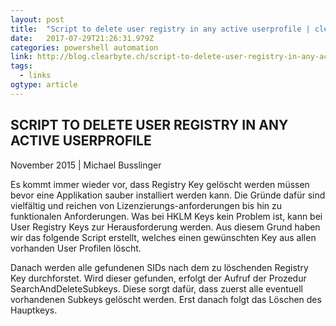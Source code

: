 ```yaml
---
layout: post 
title:  "Script to delete user registry in any active userprofile | clearByte Packaging Blog" 
date:   2017-07-29T21:26:31.979Z 
categories: powershell automation
link: http://blog.clearbyte.ch/script-to-delete-user-registry-in-any-active-userprofile/ 
tags:
  - links
ogtype: article 
---
```


## SCRIPT TO DELETE USER REGISTRY IN ANY ACTIVE USERPROFILE
November 2015 | Michael Busslinger

Es kommt immer wieder vor, dass Registry Key gelöscht werden müssen bevor eine Applikation sauber installiert werden kann. Die Gründe dafür sind vielfältig und reichen von Lizenzierungs-anforderungen bis hin zu funktionalen Anforderungen.
Was bei HKLM Keys kein Problem ist, kann bei User Registry Keys zur Herausforderung werden. Aus diesem Grund haben wir das folgende Script erstellt, welches einen gewünschten Key aus allen vorhanden User Profilen löscht.

Danach werden alle gefundenen SIDs nach dem zu löschenden Registry Key durchforstet. Wird dieser gefunden, erfolgt der Aufruf der Prozedur SearchAndDeleteSubkeys. Diese sorgt dafür, dass zuerst alle eventuell vorhandenen Subkeys gelöscht werden. Erst danach folgt das Löschen des Hauptkeys.